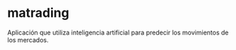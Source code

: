 # matrading
Aplicación que utiliza inteligencia artificial para predecir los movimientos de los mercados.
